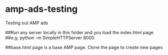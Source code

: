 # amp-ads-testing
Testing out AMP ads 

##Run any server locally in this folder and you load the index.html page
##e.g. python -m SimpleHTTPServer 8000

##base.html page is a base AMP page. Clone the page to create new pages


